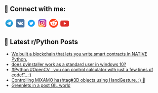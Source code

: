 ## 🔎 Connect with me:
[<img src="https://github.com/bullbesh/bullbesh/blob/main/images/Telegram.png" width="32" height="32" />](https://t.me/bullbesh)
[<img src="https://github.com/bullbesh/bullbesh/blob/main/images/VK.png" width="32" height="32" />](https://vk.com/bullbesh)
[<img src="https://github.com/bullbesh/bullbesh/blob/main/images/Twitter.png" width="32" height="32" />](https://twitter.com/bullbesh1)
[<img src="https://github.com/bullbesh/bullbesh/blob/main/images/Instagram.png" width="32" height="32" />](https://www.instagram.com/bullbesh)
[<img src="https://github.com/bullbesh/bullbesh/blob/main/images/Reddit.png" width="32" height="32" />](https://www.reddit.com/user/bullbesh)
[<img src="https://github.com/bullbesh/bullbesh/blob/main/images/YouTube.png" width="32" height="32" />](https://www.youtube.com/channel/UCtfjRs6uzgq5mfm8S06WTcg)

## 📕 Latest r/Python Posts
<!-- BLOG-POST-LIST:START -->
- [We built a blockchain that lets you write smart contracts in NATIVE Python.](https://www.reddit.com/r/Python/comments/1iscge8/we_built_a_blockchain_that_lets_you_write_smart/)
- [does pyinstaller work as a standard user in windows 10?](https://www.reddit.com/r/Python/comments/1isa4lk/does_pyinstaller_work_as_a_standard_user_in/)
- [#Python #OpenCV , you can control calculator with just a few lines of code!&quot;.. :&rpar;](https://www.reddit.com/r/Python/comments/1is9ad6/python_opencv_you_can_control_calculator_with/)
- [Controlling MIXAMO hashtag#3D objects using HandGesture. :&rpar; 🤚](https://www.reddit.com/r/Python/comments/1is98zq/controlling_mixamo_hashtag3d_objects_using/)
- [Greenlets in a post GIL world](https://www.reddit.com/r/Python/comments/1is6amk/greenlets_in_a_post_gil_world/)
<!-- BLOG-POST-LIST:END -->
